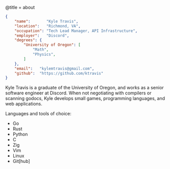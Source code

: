@title = about

```json
{
    "name":       "Kyle Travis",
    "location":   "Richmond, VA",
    "occupation": "Tech Lead Manager, API Infrastructure",
    "employer":   "Discord",
    "degrees": {
        "University of Oregon": [
            "Math",
            "Physics",
        ]
    },
    "email":   "kylemtravis@gmail.com",
    "github":  "https://github.com/ktravis"
}
```

Kyle Travis is a graduate of the University of Oregon, and works as a senior software engineer at Discord. When not negotiating with compilers or scanning godocs, Kyle develops small games, programming languages, and web applications.


Languages and tools of choice:

- Go
- Rust
- Python
- C
- Zig
- Vim
- Linux
- Git[hub]
